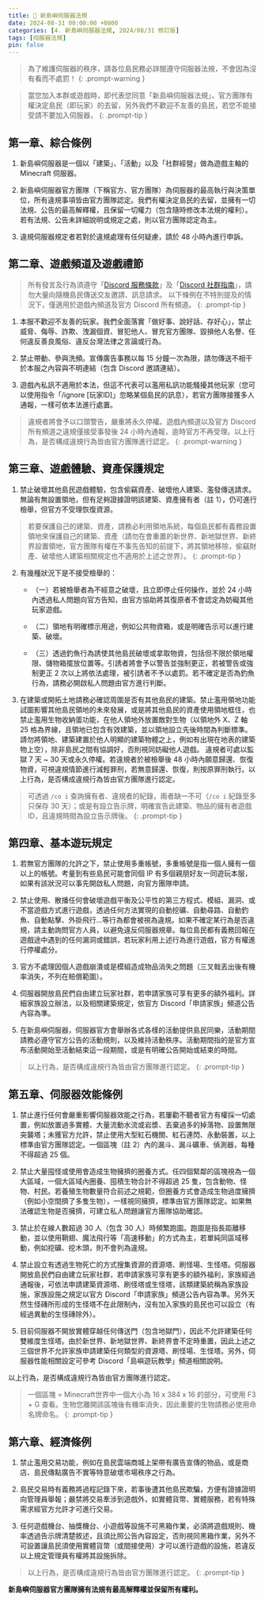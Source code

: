 ```yaml
---
title: 📜 新島嶼伺服器法規
date: 2024-08-31 00:00:00 +0800
categories: [4. 新島嶼伺服器法規, 2024/08/31 修訂版]
tags: [伺服器法規]
pin: false
---
```


> 為了維護伺服器的秩序，請各位島民務必詳閱遵守伺服器法規，不會因為沒有看而不處罰！
{: .prompt-warning }

> 當您加入本群或遊戲時，即代表您同意「新島嶼伺服器法規」，官方團隊有權決定島民（即玩家）的去留，另外我們不歡迎不友善的島民，若您不能接受請不要加入伺服器，
{: .prompt-tip }

## 第一章、綜合條例  
1. 新島嶼伺服器是一個以「建築」、「活動」以及「社群經營」做為遊戲主軸的 Minecraft 伺服器。

2. 新島嶼伺服器官方團隊（下稱官方、官方團隊）為伺服器的最高執行與決策單位，所有違規事項皆由官方團隊認定。我們有權決定島民的去留，並擁有一切法規、公告的最高解釋權，且保留一切權力（包含隨時修改本法規的權利）。若有法規、公告未詳細說明或規定之處，則以官方團隊認定為主。

3. 違規伺服器規定者若對於違規處理有任何疑慮，請於 48 小時內進行申訴。


## 第二章、遊戲頻道及遊戲禮節

> 所有發言及行為須遵守「[Discord 服務條款](https://discord.com/terms)」及「[Discord 社群指南](https://discord.com/guidelines)」，請勿大量向隨機島民傳送交友邀請、訊息請求。
以下條例在不特別提及的情況下，僅適用於遊戲內頻道及官方 Discord 所有頻道。
{: .prompt-tip }

1. 本服不歡迎不友善的玩家。我們全面落實「做好事、說好話、存好心」，禁止威脅、侮辱、詐欺、洩漏個資、冒犯他人、冒充官方團隊、毀損他人名譽、任何違反善良風俗、違反台灣法律之言論或行為。

2. 禁止帶動、參與洗頻。宣傳廣告事務以每 15 分鐘一次為限，請勿傳送不相干於本服之內容與不明連結（包含 Discord 邀請連結）。

3. 遊戲內私訊不適用於本法，但這不代表可以濫用私訊功能騷擾其他玩家（您可以使用指令「/ignore [玩家ID]」忽略某個島民的訊息），若官方團隊接獲多人通報，一樣可依本法進行處置。

> 違規者將會予以口頭警告，嚴重將永久停權。遊戲內頻道以及官方 Discord 所有頻道之違規僅接受事發後 24 小時內通報，逾時官方不再受理。以上行為，是否構成違規行為皆由官方團隊進行認定。
{: .prompt-warning }


## 第三章、遊戲體驗、資產保護規定
1. 禁止破壞其他島民遊戲體驗，包含偷竊資產、破壞他人建築、濫發傳送請求。無論有無設置領地，但有足夠證據證明該建築、資產擁有者（註 1），仍可進行檢舉，但官方不受理恢復資源。
   
> 若要保護自己的建築、資產，請務必利用領地系統，每個島民都有義務設置領地來保護自己的建築、資產（請勿在會重置的新世界、新地獄世界、新終界設置領地，官方團隊有權在不事先告知的前提下，將其領地移除，偷竊財產、破壞他人建築相關規定也不適用於上述之世界）。
{: .prompt-tip }

2. 有幾種狀況下是不接受檢舉的：
    - （一）若被檢舉者為不經意之破壞，且立即停止任何操作，並於 24 小時內透過私人問題向官方告知，由官方協助將其復原者不會認定為妨礙其他玩家遊戲。

    - （二）領地有明確標示用途，例如公共物資箱，或是明確告示可以進行建築、破壞。

    - （三）透過釣魚行為誘使其他島民破壞或拿取物資，包括但不限於領地權限、儲物箱擺放位置等。引誘者將會予以警告並強制更正，若被警告或強制更正 2 次以上將依法處理，被引誘者不予以處罰。若不確定是否為釣魚行為，請務必開啟私人問題由官方進行判斷。

3. 在建築或開拓土地請務必確認周圍是否有其他島民的建築。禁止濫用領地功能試圖影響其他島民領地的未來發展，或是將其他島民的資產使用領地框住，也禁止濫用生物收納蛋功能，在他人領地外放置敵對生物（以領地外 X、Z 軸 25 格為界線，且領地已包含有效建築，並以領地設立先後時間為判斷標準。請勿將領地、建築建置於他人明顯的建築物體之上，例如有出現在地表的建築物上空），除非島民之間有協調好，否則視同妨礙他人遊戲。
違規者可處以監獄 7 天 ~ 30 天或永久停權。若違規者於被檢舉後 48 小時內願意歸還、恢復物資，可視違規情節進行減輕罪刑，若無意歸還、恢復，則按原罪刑執行。以上行為，是否構成違規行為皆由官方團隊進行認定。

> 可透過 `/co i` 查詢擁有者、違規者的紀錄，兩者缺一不可（`/co i` 紀錄至多只保存 30 天）；或是有設立告示牌，明確宣告此建築、物品的擁有者遊戲 ID，且違規時間為設立告示牌後。
{: .prompt-tip }

## 第四章、基本遊玩規定

1. 若無官方團隊的允許之下，禁止使用多重帳號，多重帳號是指一個人擁有一個以上的帳號。考量到有些島民可能會同個 IP 有多個親朋好友一同遊玩本服，如果有該狀況可以事先開啟私人問題，向官方團隊申請。

2. 禁止使用、散播任何會破壞遊戲平衡及公平性的第三方程式、模組、漏洞、或不當遊戲方式進行遊戲，透過任何方法實現的自動挖礦、自動尋路、自動釣魚、自動點擊、外掛飛行...等行為都會被視為違規。如果不確定某行為是否違規，請主動詢問官方人員，以避免違反伺服器規章。每位島民都有義務回報在遊戲途中遇到的任何漏洞或錯誤，若玩家利用上述行為進行遊戲，官方有權進行停權處分。

3. 官方不處理因個人遊戲崩潰或是模組造成物品消失之問題（三叉戟丟出後有機率消失，不列在賠償範圍）。

4. 伺服器開放島民們自由建立玩家社群，若申請家族可享有更多的額外福利。詳細家族設立辦法，以及相關建築規定，依官方 Discord「申請家族」頻道公告內容為準。

5. 在新島嶼伺服器，伺服器官方會舉辦各式各樣的活動提供島民同樂，活動期間請務必遵守官方公告的活動規則，以及維持活動秩序。活動期間指的是官方宣布活動開始至活動結束這一段期間，或是有明確公告開始或結束的時間。

> 以上行為，是否構成違規行為皆由官方團隊進行認定。
{: .prompt-tip }

## 第五章、伺服器效能條例 
1. 禁止進行任何會嚴重影響伺服器效能之行為，若屢勸不聽者官方有權採一切處置，例如放置過多實體、大量流動水流或岩漿、丟棄過多的掉落物、設置無限突襲塔；未獲官方允許，禁止使用大型紅石機關、紅石連閃、永動裝置，以上標準由官方團隊認定。一個區塊（註 2）內的漏斗、漏斗礦車、偵測器，每種不得超過 25 個。

2. 禁止大量囤怪或使用會造成生物擁擠的圈養方式。任四個緊鄰的區塊視為一個大區域，一個大區域內圈養、囤積生物合計不得超過 25 隻，包含動物、怪物、村民。若養殖生物數量符合前述之規範，但圈養方式會造成生物過度擁擠（例如小空間擠了多隻生物），一樣視同擁擠，標準由官方團隊認定。如果無法確認生物是否擁擠，可建立私人問題讓官方團隊協助確認。

3. 禁止於在線人數超過 30 人（包含 30 人）時頻繁跑圖。跑圖是指長距離移動，並以使用鞘翅、魔法飛行等「高速移動」的方式為主，若單純同區域移動，例如挖礦、挖木頭，則不會列為違規。

4. 禁止設立有透過生物死亡的方式搜集資源的資源塔、刷怪場、生怪塔。伺服器開放島民們自由建立玩家社群，若申請家族可享有更多的額外福利，家族經過通報後，可依法申請建築資源塔、刷怪塔或生怪塔，該類建築統稱為家族設施，家族設施之規定以官方 Discord「申請家族」頻道公告內容為準。另外天然生怪磚所形成的生怪塔不在此限制內，沒有加入家族的島民也可以設立（有經過異動的生怪磚除外）。

5. 目前伺服器不開放實體穿越任何傳送門（包含地獄門），因此不允許建築任何雙維度生怪塔。由於新世界、新地獄世界、新終界會不定時重置，因此上述之三個世界不允許家族申請建築任何類型的資源塔、刷怪場、生怪塔。另外，伺服器性能相關設定可參考 Discord「島嶼遊玩教學」頻道相關說明。

以上行為，是否構成違規行為皆由官方團隊進行認定。

> 一個區塊 = Minecraft世界中一個大小為 16 x 384 x 16 的部分，可使用 F3 + G 查看。生物您離開該區塊後有機率消失，因此重要的生物請務必使用命名牌命名。
{: .prompt-tip }

## 第六章、經濟條例
1. 禁止濫用交易功能，例如在島民雲端商城上架帶有廣告宣傳的物品，或是商店、島民傳點廣告不實等特意破壞市場秩序之行為。

2. 島民交易時有義務將過程記錄下來，若事後遭其他島民欺騙，方便有證據證明向管理員舉報；嚴禁將交易牽涉到遊戲外，如實體貨幣、實體服務，若有特殊需求經官方允許才可進行交易。

3. 任何遊戲機台、抽獎機台、小遊戲等設施不可黑箱作業，必須將遊戲規則、機率透過告示牌清楚敘述，且須比照公告內容設定，否則視同黑箱作業，另外不可設置讓島民須使用實體貨幣（或間接使用）才可以進行遊戲的設施，若違反以上規定管理員有權將其設施拆除。

> 以上行為，是否構成違規行為皆由官方團隊進行認定。
{: .prompt-tip }

**新島嶼伺服器官方團隊擁有法規有最高解釋權並保留所有權利。**